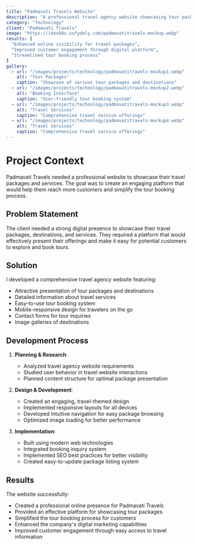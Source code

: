 ```yaml
---
title: "Padmavati Travels Website"
description: "A professional travel agency website showcasing tour packages and travel services"
category: "Technology"
client: "Padmavati Travels"
image: "https://idoxb8u.sufydely.com/padmavatitravels-mockup.webp"
results: [
  "Enhanced online visibility for travel packages",
  "Improved customer engagement through digital platform",
  "Streamlined tour booking process"
]
gallery:
  - url: "/images/projects/technology/padmavatitravels-mockup1.webp"
    alt: "Tour Packages"
    caption: "Showcase of various tour packages and destinations"
  - url: "/images/projects/technology/padmavatitravels-mockup2.webp"
    alt: "Booking Interface"
    caption: "User-friendly tour booking system"
  - url: "/images/projects/technology/padmavatitravels-mockup3.webp"
    alt: "Travel Services"
    caption: "Comprehensive travel service offerings"
  - url: "/images/projects/technology/padmavatitravels-mockup4.webp"
    alt: "Travel Services"
    caption: "Comprehensive travel service offerings"
---
```


# Project Context

Padmavati Travels needed a professional website to showcase their travel packages and services. The goal was to create an engaging platform that would help them reach more customers and simplify the tour booking process.

## Problem Statement

The client needed a strong digital presence to showcase their travel packages, destinations, and services. They required a platform that would effectively present their offerings and make it easy for potential customers to explore and book tours.

## Solution

I developed a comprehensive travel agency website featuring:

- Attractive presentation of tour packages and destinations
- Detailed information about travel services
- Easy-to-use tour booking system
- Mobile-responsive design for travelers on the go
- Contact forms for tour inquiries
- Image galleries of destinations

## Development Process

1. **Planning & Research**:
   - Analyzed travel agency website requirements
   - Studied user behavior in travel website interactions
   - Planned content structure for optimal package presentation

2. **Design & Development**:
   - Created an engaging, travel-themed design
   - Implemented responsive layouts for all devices
   - Developed intuitive navigation for easy package browsing
   - Optimized image loading for better performance

3. **Implementation**:
   - Built using modern web technologies
   - Integrated booking inquiry system
   - Implemented SEO best practices for better visibility
   - Created easy-to-update package listing system

## Results

The website successfully:
- Created a professional online presence for Padmavati Travels
- Provided an effective platform for showcasing tour packages
- Simplified the tour booking process for customers
- Enhanced the company's digital marketing capabilities
- Improved customer engagement through easy access to travel information
